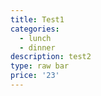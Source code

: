 ```yaml
---
title: Test1
categories:
  - lunch
  - dinner
description: test2
type: raw bar
price: '23'
---
```


